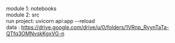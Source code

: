 module 1: notebooks
<br>
module 2: src
<br>
run project: uvicorn api:app --reload
<br>
data : https://drive.google.com/drive/u/0/folders/1VRnp_RvynTaTa-QTfq3OMNvskKgxVG-n
